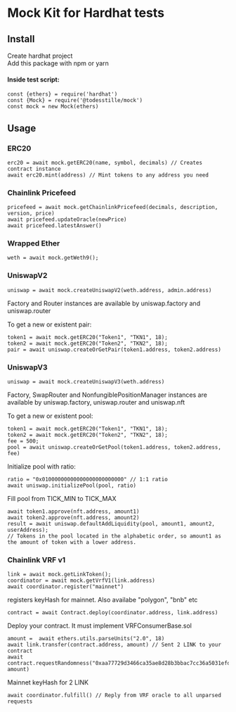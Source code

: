 # Mock Kit for Hardhat tests
## Install
Create hardhat project  
Add this package with npm or yarn
#### Inside test script:
```
const {ethers} = require('hardhat')
const {Mock} = require('@todesstille/mock')
const mock = new Mock(ethers)
```
## Usage
### ERC20
```
erc20 = await mock.getERC20(name, symbol, decimals) // Creates contract instance
await erc20.mint(address) // Mint tokens to any address you need
```
### Chainlink Pricefeed
```
pricefeed = await mock.getChainlinkPricefeed(decimals, description, version, price)
await pricefeed.updateOracle(newPrice)
await pricefeed.latestAnswer()

```
### Wrapped Ether
```
weth = await mock.getWeth9();
```
### UniswapV2
```
uniswap = await mock.createUniswapV2(weth.address, admin.address)
```
Factory and Router instances are available by uniswap.factory and uniswap.router

To get a new or existent pair:
```
token1 = await mock.getERC20("Token1", "TKN1", 18);
token2 = await mock.getERC20("Token2", "TKN2", 18);
pair = await uniswap.createOrGetPair(token1.address, token2.address)
```

### UniswapV3
```
uniswap = await mock.createUniswapV3(weth.address)
```
Factory, SwapRouter and NonfungiblePositionManager instances are available by uniswap.factory, uniswap.router and uniswap.nft

To get a new or existent pool:
```
token1 = await mock.getERC20("Token1", "TKN1", 18);
token2 = await mock.getERC20("Token2", "TKN2", 18);
fee = 500;
pool = await uniswap.createOrGetPool(token1.address, token2.address, fee)
```

Initialize pool with ratio:
```
ratio = "0x01000000000000000000000000" // 1:1 ratio
await uniswap.initializePool(pool, ratio)
```

Fill pool from TICK_MIN to TICK_MAX
```
await token1.approve(nft.address, amount1)
await token2.approve(nft.address, amount2)
result = await uniswap.defaultAddLiquidity(pool, amount1, amount2, userAddress);
// Tokens in the pool located in the alphabetic order, so amount1 as the amount of token with a lower address.
```

### Chainlink VRF v1
```
link = await mock.getLinkToken();
coordinator = await mock.getVrfV1(link.address) 
await coordinator.register("mainnet")
```
registers keyHash for mainnet. Also availabe "polygon", "bnb" etc
```
contract = await Contract.deploy(coordinator.address, link.address) 
```
Deploy your contract. It must implement VRFConsumerBase.sol
```
amount =  await ethers.utils.parseUnits("2.0", 18)
await link.transfer(contract.address, amount) // Sent 2 LINK to your contract
await contract.requestRandomness("0xaa77729d3466ca35ae8d28b3bbac7cc36a5031efdc430821c02bc31a238af445", amount) 
```
Mainnet keyHash for 2 LINK
```
await coordinator.fulfill() // Reply from VRF oracle to all unparsed requests
```